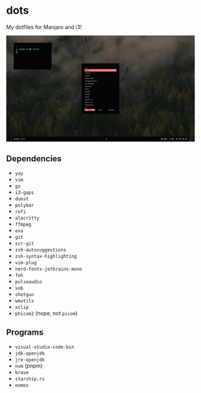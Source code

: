# dots

My dotfiles for Manjaro and i3!

![Screenshot](./.config/images/ss.png)

## Dependencies

- `yay`
- `vim`
- `go`
- `i3-gaps`
- `dunst`
- `polybar`
- `rofi`
- `alacritty`
- `ffmpeg`
- `exa`
- `git`
- `scr-git`
- `zsh-autosuggestions`
- `zsh-syntax-highlighting`
- `vim-plug`
- `nerd-fonts-jetbrains-mono`
- `feh`
- `pulseaudio`
- `xob`
- `shotgun`
- `wmutils`
- `xclip`
- `phicom2` (nope, not `picom`)

## Programs

- `visual-studio-code-bin`
- `jdk-openjdk`
- `jre-openjdk`
- `nvm` (pnpm)
- `brave`
- `starship.rs`
- `oomox`
